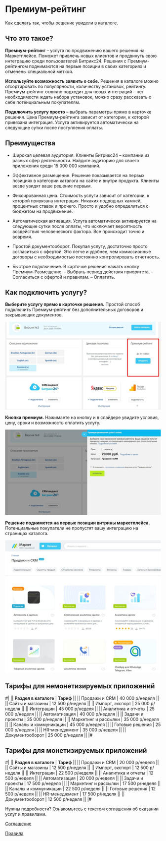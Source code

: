 # Премиум-рейтинг

Как сделать так, чтобы решение увидели в каталоге.

## Что это такое?

**Премиум-рейтинг** – услуга по продвижению вашего решения на Маркетплейсе. Поможет привлечь новых клиентов и продвинуть свою интеграцию среди пользователей Битрикс24. Решения с Премиум-рейтингом поднимаются на первые позиции в своих категориях и отмечены специальной меткой.

**Используйте возможность заявить о себе.** Решения в каталоге можно отсортировать по популярности, количеству установок, рейтингу. Премиум-рейтинг отлично подходит для новых интеграций – нет необходимости ждать набора установок, можно сразу рассказать о себе потенциальным покупателям.

**Подключить услугу просто** – выбрать параметры прямо в карточке решения. Цена Премиум-рейтинга зависит от категории, к которой привязана интеграция. Услуга активируется автоматически на следующие сутки после поступления оплаты.

## Преимущества

* Широкая целевая аудитория. Клиенты Битрикс24 – компании из разных сфер деятельности. Найдите аудиторию для своего приложения среди 15 000 000 компаний.

* Эффективное размещение. Решение показывается на первых позициях в категории каталога на сайте и внутри продукта. Клиенты везде увидят ваше решение первым.

* Фиксированная цена. Стоимость услуги зависит от категории, к которой привязана интеграция. Никаких подводных камней, процентных ставок и прочего. Просто и удобно определиться с бюджетом на продвижение.

* Автоматическая активация. Услуга автоматически активируется на следующие сутки после оплаты, что исключает вероятность воздействия человеческого фактора. Все происходит точно и вовремя.

* Простой документооборот. Покупая услугу, достаточно просто согласиться с офертой. Это легче и удобнее, чем комиссионные договоры с необходимостью постоянно контролировать отчетность.

* Быстрое подключение. В карточке решения нажать кнопку Премиум-Размещение. – Выбрать период действия приоритета. – Согласиться с офертой и правилам. – Оплатить.

## Как подключить услугу?

**Выберите услугу прямо в карточке решения.** Простой способ подключить Премиум-рейтинг без дополнительных договоров и закрывающих документов.

![alt-текст](_images/select_service.jpg)

**Кнопка премиум.** Нажимаете на кнопку и в слайдере увидите условия, цену, сроки и возможность оплатить услугу.

![alt-текст](_images/premium_button.jpg)

**Решение поднимется на первые позиции витрины маркетплейса.** Потенциальные покупатели не пропустят вашу интеграцию на страницах каталога. 

![alt-текст](_images/first_positions.jpg)

## Тарифы для немонетизируемых приложений

#|
|| **Раздел в каталоге** | **Тариф** ||
|| Продажи и CRM | 40 000 р/неделя ||
|| Сайты и магазины | 12 500 р/неделя ||
|| Импорт, экспорт | 25 000 р/неделя ||
|| Интеграции | 45 000 р/неделя || 
|| Аналитика и отчеты | 25 000 р/неделя ||
|| Автоматизация | 40 000 р/неделя ||
|| Задачи и проекты | 35 000 р/неделя ||
|| Маркетинг и рассылки | 35 000 р/неделя ||
|| Каналы и коммуникации | 45 000 р/неделя ||
|| Готовые решения | 25 000 р/неделя ||
|| HR-менеджмент | 35 000 р/неделя ||
|| Документооборот | 25 000 р/неделя ||
|#

## Тарифы для монетизируемых приложений

#|
|| **Раздел в каталоге** | **Тариф** ||
|| Продажи и CRM | 20 000 р/неделя ||
|| Сайты и магазины | 12 500 р/неделя ||
|| Импорт, экспорт | 12 500 р/неделя ||
|| Интеграции | 22 500 р/неделя || 
|| Аналитика и отчеты | 12 500 р/неделя ||
|| Автоматизация | 20 000 р/неделя ||
|| Задачи и проекты | 17 500 р/неделя ||
|| Маркетинг и рассылки | 17 500 р/неделя ||
|| Каналы и коммуникации | 22 500 р/неделя ||
|| Готовые решения | 12 500 р/неделя ||
|| HR-менеджмент | 17 500 р/неделя ||
|| Документооборот | 12 500 р/неделя ||
|#

Нужны подробности? Ознакомьтесь с текстом соглашения об оказании услуг и правилами. 

[Соглашение](https://vendors.bitrix24.ru/oferta_premium.pdf)

[Правила](https://vendors.bitrix24.ru/premium_rules.pdf)